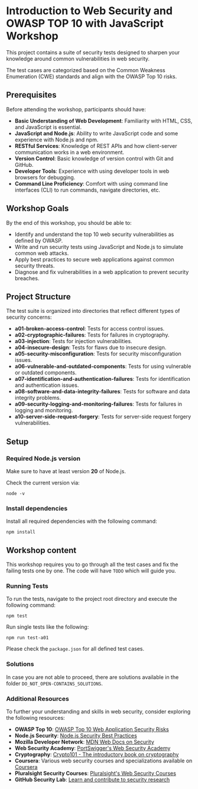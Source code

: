 # Introduction to Web Security and OWASP TOP 10 with JavaScript Workshop

This project contains a suite of security tests designed to sharpen your knowledge around common vulnerabilities in web security. 

The test cases are categorized based on the Common Weakness Enumeration (CWE) standards and align with the OWASP Top 10 risks.


## Prerequisites

Before attending the workshop, participants should have:

- **Basic Understanding of Web Development**: Familiarity with HTML, CSS, and JavaScript is essential.
- **JavaScript and Node.js**: Ability to write JavaScript code and some experience with Node.js and npm.
- **RESTful Services**: Knowledge of REST APIs and how client-server communication works in a web environment.
- **Version Control**: Basic knowledge of version control with Git and GitHub.
- **Developer Tools**: Experience with using developer tools in web browsers for debugging.
- **Command Line Proficiency**: Comfort with using command line interfaces (CLI) to run commands, navigate directories, etc.

## Workshop Goals

By the end of this workshop, you should be able to:

- Identify and understand the top 10 web security vulnerabilities as defined by OWASP.
- Write and run security tests using JavaScript and Node.js to simulate common web attacks.
- Apply best practices to secure web applications against common security threats.
- Diagnose and fix vulnerabilities in a web application to prevent security breaches.


## Project Structure

The test suite is organized into directories that reflect different types of security concerns:

- **a01-broken-access-control**: Tests for access control issues.
- **a02-cryptographic-failures**: Tests for failures in cryptography.
- **a03-injection**: Tests for injection vulnerabilities.
- **a04-insecure-design**: Tests for flaws due to insecure design.
- **a05-security-misconfiguration**: Tests for security misconfiguration issues.
- **a06-vulnerable-and-outdated-components**: Tests for using vulnerable or outdated components.
- **a07-identification-and-authentication-failures**: Tests for identification and authentication issues.
- **a08-software-and-data-integrity-failures**: Tests for software and data integrity problems.
- **a09-security-logging-and-monitoring-failures**: Tests for failures in logging and monitoring.
- **a10-server-side-request-forgery**: Tests for server-side request forgery vulnerabilities.


## Setup

### Required Node.js version

Make sure to have at least version **20** of Node.js.

Check the current version via: 

```shell
node -v
```

### Install dependencies

Install all required dependencies with the following command:

```shell
npm install
```


## Workshop content

This workshop requires you to go through all the test cases and fix the failing tests one by one. The code will have `TODO` which will guide you.

### Running Tests

To run the tests, navigate to the project root directory and execute the following command:

```shell
npm test
```

Run single tests like the following:

```shell
npm run test-a01
```

Please check the `package.json` for all defined test cases.

### Solutions

In case you are not able to proceed, there are solutions available in the folder `DO_NOT_OPEN-CONTAINS_SOLUTIONS`.


### Additional Resources

To further your understanding and skills in web security, consider exploring the following resources:

- **OWASP Top 10**: [OWASP Top 10 Web Application Security Risks](https://owasp.org/www-project-top-ten/)
- **Node.js Security**: [Node.js Security Best Practices](https://nodejs.org/en/about/security/)
- **Mozilla Developer Network**: [MDN Web Docs on Security](https://developer.mozilla.org/en-US/docs/Web/Security)
- **Web Security Academy**: [PortSwigger's Web Security Academy](https://portswigger.net/web-security)
- **Cryptography**: [Crypto101 - The introductory book on cryptography](https://www.crypto101.io/)
- **Coursera**: Various web security courses and specializations available on [Coursera](https://www.coursera.org/)
- **Pluralsight Security Courses**: [Pluralsight's Web Security Courses](https://www.pluralsight.com/paths/web-security)
- **GitHub Security Lab**: [Learn and contribute to security research](https://securitylab.github.com/)
